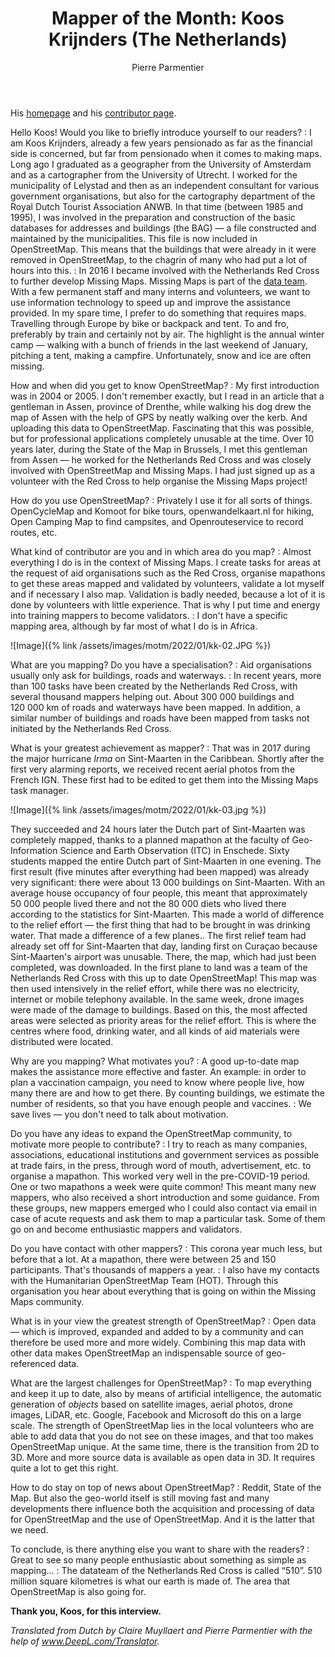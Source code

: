 ﻿---
title: "Mapper of the Month: Koos Krijnders (The Netherlands)"
cover: kk-01.jpeg
categories: ["motm"]
author: Pierre Parmentier
---

His [homepage](https://www.openstreetmap.org/user/koos%20krijnders) and his [contributor page](https://hdyc.neis-one.org/?koos%20krijnders).

Hello Koos! Would you like to briefly introduce yourself to our readers?
: I am Koos Krijnders, already a few years pensionado as far as the financial side is concerned, but far from pensionado when it comes to making maps. Long ago I graduated as a geographer from the University of Amsterdam and as a cartographer from the University of Utrecht. I worked for the municipality of Lelystad and then as an independent consultant for various government organisations, but also for the cartography department of the Royal Dutch Tourist Association ANWB. In that time (between 1985 and 1995), I was involved in the preparation and construction of the basic databases for addresses and buildings (the BAG) — a file constructed and maintained by the municipalities. This file is now included in OpenStreetMap. This means that the buildings that were already in it were removed in OpenStreetMap, to the chagrin of many who had put a lot of hours into this.
: In 2016 I became involved with the Netherlands Red Cross to further develop Missing Maps. Missing Maps is part of the [data team](https://www.510.global/). With a few permanent staff and many interns and volunteers, we want to use information technology to speed up and improve the assistance provided. In my spare time, I prefer to do something that requires maps. Travelling through Europe by bike or backpack and tent. To and fro, preferably by train and certainly not by air. The highlight is the annual winter camp — walking with a bunch of friends in the last weekend of January, pitching a tent, making a campfire. Unfortunately, snow and ice are often missing.

<!--more-->

How and when did you get to know OpenStreetMap?
: My first introduction was in 2004 or 2005. I don't remember exactly, but I read in an article that a gentleman in Assen, province of Drenthe, while walking his dog drew the map of Assen with the help of GPS by neatly walking over the kerb. And uploading this data to OpenStreetMap. Fascinating that this was possible, but for professional applications completely unusable at the time. Over 10 years later, during the State of the Map in Brussels, I met this gentleman from Assen — he worked for the Netherlands Red Cross and was closely involved with OpenStreetMap and Missing Maps. I had just signed up as a volunteer with the Red Cross to help organise the Missing Maps project!

How do you use OpenStreetMap?
: Privately I use it for all sorts of things. OpenCycleMap and Komoot for bike tours, openwandelkaart.nl for hiking, Open Camping Map to find campsites, and Openrouteservice to record routes, etc.

What kind of contributor are you and in which area do you map?
: Almost everything I do is in the context of Missing Maps. I create tasks for areas at the request of aid organisations such as the Red Cross, organise mapathons to get these areas mapped and validated by volunteers, validate a lot myself and if necessary I also map. Validation is badly needed, because a lot of it is done by volunteers with little experience. That is why I put time and energy into training mappers to become validators.
: I don't have a specific mapping area, although by far most of what I do is in Africa.

![Image]({% link /assets/images/motm/2022/01/kk-02.JPG %})

What are you mapping? Do you have a specialisation?
: Aid organisations usually only ask for buildings, roads and waterways.
: In recent years, more than 100 tasks have been created by the Netherlands Red Cross, with several thousand mappers helping out. About 300&nbsp;000 buildings and 120&nbsp;000 km of roads and waterways have been mapped. In addition, a similar number of buildings and roads have been mapped from tasks not initiated by the Netherlands Red Cross.

What is your greatest achievement as mapper?
: That was in 2017 during the major hurricane *Irma* on Sint-Maarten in the Caribbean. Shortly after the first very alarming reports, we received recent aerial photos from the French IGN. These first had to be edited to get them into the Missing Maps task manager.

![Image]({% link /assets/images/motm/2022/01/kk-03.jpg %})

They succeeded and 24 hours later the Dutch part of Sint-Maarten was completely mapped, thanks to a planned mapathon at the faculty of Geo-Information Science and Earth Observation (ITC) in Enschede. Sixty students mapped the entire Dutch part of Sint-Maarten in one evening. The first result (five minutes after everything had been mapped) was already very significant: there were about 13&nbsp;000 buildings on Sint-Maarten. With an average house occupancy of four people, this meant that approximately 50&nbsp;000 people lived there and not the 80&nbsp;000 diets who lived there according to the statistics for Sint-Maarten. This made a world of difference to the relief effort — the first thing that had to be brought in was drinking water. That made a difference of a few planes..
The first relief team had already set off for Sint-Maarten that day, landing first on Curaçao because Sint-Maarten's airport was unusable. There, the map, which had just been completed, was downloaded. In the first plane to land was a team of the Netherlands Red Cross with this up to date OpenStreetMap! This map was then used intensively in the relief effort, while there was no electricity, internet or mobile telephony available.
In the same week, drone images were made of the damage to buildings. Based on this, the most affected areas were selected as priority areas for the relief effort. This is where the centres where food, drinking water, and all kinds of aid materials were distributed were located.

Why are you mapping? What motivates you?
: A good up-to-date map makes the assistance more effective and faster. An example: in order to plan a vaccination campaign, you need to know where people live, how many there are and how to get there. By counting buildings, we estimate the number of residents, so that you have enough people and vaccines.
: We save lives — you don't need to talk about motivation.

Do you have any ideas to expand the OpenStreetMap community, to motivate more people to contribute?
: I try to reach as many companies, associations, educational institutions and government services as possible at trade fairs, in the press, through word of mouth, advertisement, etc. to organise a mapathon. This worked very well in the pre-COVID-19 period. One or two mapathons a week were quite common! This meant many new mappers, who also received a short introduction and some guidance. From these groups, new mappers emerged who I could also contact via email in case of acute requests and ask them to map a particular task. Some of them go on and become enthusiastic mappers and validators.

Do you have contact with other mappers?
: This corona year much less, but before that a lot. At a mapathon, there were between 25 and 150 participants. That's thousands of mappers a year.
: I also have my contacts with the Humanitarian OpenStreetMap Team (HOT). Through this organisation you hear about everything that is going on within the Missing Maps community.

What is in your view the greatest strength of OpenStreetMap?
: Open data — which is improved, expanded and added to by a community and can therefore be used more and more widely. Combining this map data with other data makes OpenStreetMap an indispensable source of geo-referenced data.

What are the largest challenges for OpenStreetMap?
: To map everything and keep it up to date, also by means of artificial intelligence, the automatic generation of *objects* based on satellite images, aerial photos, drone images, LiDAR, etc. Google, Facebook and Microsoft do this on a large scale. The strength of OpenStreetMap lies in the local volunteers who are able to add data that you do not see on these images, and that too makes OpenStreetMap unique. At the same time, there is the transition from 2D to 3D. More and more source data is available as open data in 3D. It requires quite a lot to get this right.

How to do stay on top of news about OpenStreetMap?
: Reddit, State of the Map. But also the geo-world itself is still moving fast and many developments there influence both the acquisition and processing of data for OpenStreetMap and the use of OpenStreetMap. And it is the latter that we need.

To conclude, is there anything else you want to share with the readers?
: Great to see so many people enthusiastic about something as simple as mapping...
: The datateam of the Netherlands Red Cross is called “510”. 510 million square kilometres is what our earth is made of. The area that OpenStreetMap is also going for.

**Thank you, Koos, for this interview.**

*Translated from Dutch by Claire Muyllaert and Pierre Parmentier with the help of www.DeepL.com/Translator.*
